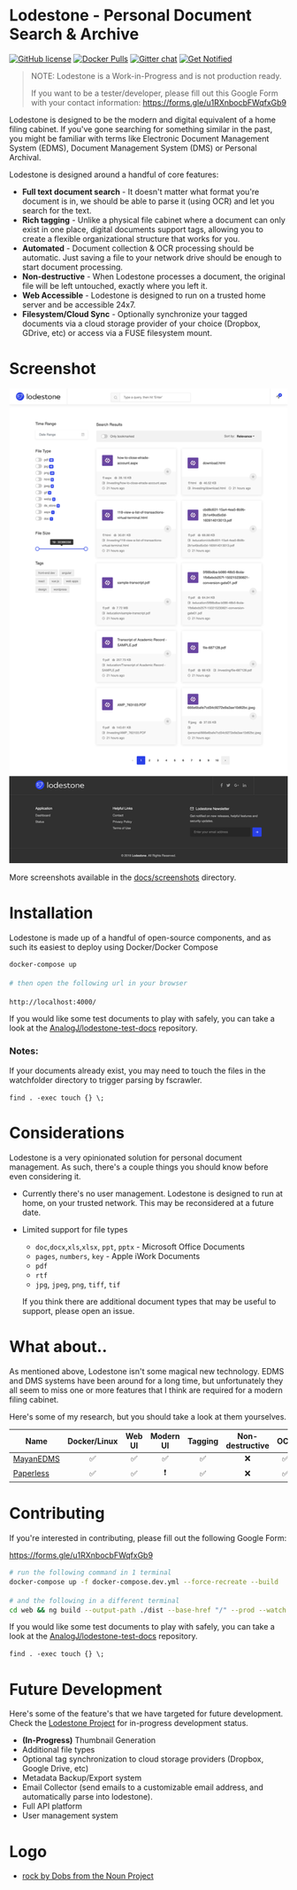 # Lodestone - Personal Document Search & Archive

[![GitHub license](https://img.shields.io/github/license/AnalogJ/lodestone.svg?style=flat-square)](https://github.com/AnalogJ/lodestone/blob/master/LICENSE)
[![Docker Pulls](https://img.shields.io/docker/pulls/analogj/lodestone.svg?style=flat-square)](https://hub.docker.com/r/analogj/lodestone)
[![Gitter chat](https://img.shields.io/badge/chat-on%20gitter-brightgreen?style=flat-square)](https://gitter.im/lodestone-chat/devs)
[![Get Notified](https://img.shields.io/badge/Form-Get%20Notified-critical?style=flat-square)](https://forms.gle/u1RXnbocbFWqfxGb9)



> NOTE: Lodestone is a Work-in-Progress and is not production ready.
>
> If you want to be a tester/developer, please fill out this Google Form with your contact information: https://forms.gle/u1RXnbocbFWqfxGb9


Lodestone is designed to be the modern and digital equivalent of a home filing cabinet.
If you've gone searching for something similar in the past, you might be familiar with terms like Electronic Document
Management System (EDMS), Document Management System (DMS) or Personal Archival.

Lodestone is designed around a handful of core features:

- **Full text document search** - It doesn't matter what format you're document is in, we should be able to parse it (using OCR) and let you search for the text.
- **Rich tagging** - Unlike a physical file cabinet where a document can only exist in one place, digital documents support tags, allowing you to create a flexible organizational structure that works for you.
- **Automated** - Document collection & OCR processing should be automatic. Just saving a file to your network drive should be enough to start document processing.
- **Non-destructive** - When Lodestone processes a document, the original file will be left untouched, exactly where you left it.
- **Web Accessible** - Lodestone is designed to run on a trusted home server and be accessible 24x7.
- **Filesystem/Cloud Sync** - Optionally synchronize your tagged documents via a cloud storage provider of your choice (Dropbox, GDrive, etc) or access via a FUSE filesystem mount.

# Screenshot

![Dashboard](docs/screenshots/dashboard.png)

More screenshots available in the [docs/screenshots](docs/screenshots) directory.


# Installation
Lodestone is made up of a handful of open-source components, and as such its easiest to deploy using Docker/Docker Compose

```bash
docker-compose up

# then open the following url in your browser

http://localhost:4000/

```

If you would like some test documents to play with safely, you can take a look at the [AnalogJ/lodestone-test-docs](https://github.com/AnalogJ/lodestone-test-docs)
repository.

### Notes:
If your documents already exist, you may need to touch the files in the watchfolder directory to trigger parsing by fscrawler.

`find . -exec touch {} \;`



# Considerations
Lodestone is a very opinionated solution for personal document management. As such, there's a couple things you should know before even considering it.

- Currently there's no user management. Lodestone is designed to run at home, on your trusted network. This may be reconsidered at a future date.
- Limited support for file types
    - `doc`,`docx`,`xls`,`xlsx`, `ppt`, `pptx` - Microsoft Office Documents
    - `pages`, `numbers`, `key` - Apple iWork Documents
    - `pdf`
    - `rtf`
    - `jpg`, `jpeg`, `png`, `tiff`, `tif`

    If you think there are additional document types that may be useful to support, please open an issue.



# What about..

As mentioned above, Lodestone isn't some magical new technology. EDMS and DMS systems have been around for a long time,
but unfortunately they all seem to miss one or more features that I think are required for a modern filing cabinet.

Here's some of my research, but you should take a look at them yourselves.

| Name  | Docker/Linux | Web UI | Modern UI | Tagging | Non-destructive | OCR | Watch Folder | Email Import |
| --- | :---: | :---: | :---: | :---: | :---: | :---: | :---: | :---: |
| [MayanEDMS](https://www.mayan-edms.com/) | :white_check_mark: | :white_check_mark: | :white_check_mark: | :white_check_mark: | :x: | :white_check_mark: | :white_check_mark: | :white_check_mark: |
| [Paperless](https://github.com/the-paperless-project/paperless) | :white_check_mark: | :white_check_mark: | :heavy_exclamation_mark: | :white_check_mark: | :x: | :white_check_mark: | :white_check_mark: | :white_check_mark: |



# Contributing

If you're interested in contributing, please fill out the following Google Form:

https://forms.gle/u1RXnbocbFWqfxGb9


```bash
# run the following command in 1 terminal
docker-compose up -f docker-compose.dev.yml --force-recreate --build

# and the following in a different terminal
cd web && ng build --output-path ./dist --base-href "/" --prod --watch
```

If you would like some test documents to play with safely, you can take a look at the [AnalogJ/lodestone-test-docs](https://github.com/AnalogJ/lodestone-test-docs)
repository.

`find . -exec touch {} \;`



# Future Development
Here's some of the feature's that we have targeted for future development. Check the [Lodestone Project](https://github.com/AnalogJ/lodestone/projects/1) for in-progress development status.

- **(In-Progress)** Thumbnail Generation
- Additional file types
- Optional tag synchronization to cloud storage providers (Dropbox, Google Drive, etc)
- Metadata Backup/Export system
- Email Collector (send emails to a customizable email address, and automatically parse into lodestone).
- Full API platform
- User management system



# Logo
- [rock by Dobs from the Noun Project](https://thenounproject.com/term/rock/481051)
